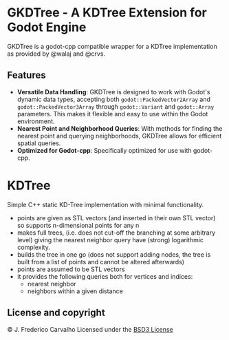# GKDTree - A KDTree Extension for Godot Engine

GKDTree is a godot-cpp compatible wrapper for a KDTree implementation as provided by @walaj and @crvs.

## Features
- **Versatile Data Handling**: GKDTree is designed to work with Godot's dynamic data types, accepting both `godot::PackedVector2Array` and `godot::PackedVector3Array` through `godot::Variant` and `godot::Array` parameters. This makes it flexible and easy to use within the Godot environment.
- **Nearest Point and Neighborhood Queries**: With methods for finding the nearest point and querying neighborhoods, GKDTree allows for efficient spatial queries.
- **Optimized for Godot-cpp**: Specifically optimized for use with godot-cpp.


# KDTree

Simple C++ static KD-Tree implementation with minimal functionality.

- points are given as STL vectors (and inserted in their own STL vector) so supports n-dimensional points for any n
- makes full trees, (i.e. does not cut-off the branching at some arbitrary level) giving the nearest neighbor query have (strong) logarithmic complexity.
- builds the tree in one go (does not support adding nodes, the tree is built from a list of points and cannot be altered afterwards)
- points are assumed to be STL vectors
- it provides the following queries both for vertices and indices:
	- nearest neighbor
	- neighbors within a given distance

## License and copyright

© J. Frederico Carvalho
Licensed under the [BSD3 License](LICENSE)
